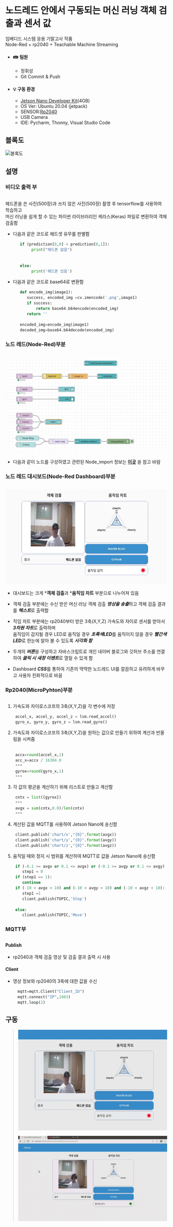 # 노드레드 안에서 구동되는 머신 러닝 객체 검출과 센서 값
임베디드 시스템 응용 기말고사 작품  
Node-Red + rp2040 + Teachable Machine Streaming  
<!-------------------------------------------------------------Part 1------------------------------------------------------------------------------------------>
* #### :family: 팀원
  * 정휘성
  * Git Commit & Push
  
* #### 💡 구동 환경
  * [Jetson Nano Developer Kit](https://developer.nvidia.com/embedded/jetson-nano-developer-kit)(4GB)
  * OS Ver: Ubuntu 20.04 (jetpack)
  * SENSOR:[Rp2040](https://docs.arduino.cc/hardware/nano-rp2040-connect)
  * USB Camera
  * IDE: Pycharm, Thonny, Visual Studio Code

## 블록도
![블록도](./img/블록도.jpg) 





## 설명
### **비디오 출력 부**
##
  헤드폰을 쓴 사진(500장)과 쓰지 않은 사진(500장) 촬영 후 tensorflow를 사용하여 학습하고</br>
  머신 러닝을 쉽게 할 수 있는 파이썬 라이브러리인 케라스(Keras) 파일로 변환하여 객체 검출함     
  
  * 다음과 같은 코드로 헤드셋 유무를 판별함  
  
       ```python
          if (prediction[0,0] < prediction[0,1]):
               print("헤드폰 없음")


          else:
               print('헤드폰 있음')
       ```
  * 다음과 같은 코드로 base64로 변환함  
  
       ```python 
          def encode_img(image1):
             success, encoded_img =cv.imencode('.png',image1)
             if success:
                 return base64.b64encode(encoded_img)
             return ''

          encoded_img=encode_img(image1)
          decoded_img=base64.b64decode(encoded_img)
       ```
### **노드 레드(Node-Red)부분**  
##
  ![노드레드](./img/노드레드.jpg)  
  * 다음과 같이 노드를 구성하였고 관련된 Node_import 정보는 **[이곳](./Node-Red_import/import_node.md)** 을 참고 바람   
### **노드 레드 대시보드(Node-Red Dashboard)부분**  
##
  ![대시보드](./img/대시보드.jpg)  
  * 대시보드는 크게 ***객체 검출**과 ***움직임 차트** 부분으로 나누어져 있음  

  * 객체 검출 부분에는 수신 받은 머신 러닝 객체 검출 ***영상을 송출***하고 객체 검출 결과를 ***텍스트***로 출력함  

  * 직임 차트 부분에는 rp2040부터 받은 3축(X,Y,Z) 가속도와 자이로 센서를 받아서 ***3차원 차트***로 출력하며  
     움직임이 감지될 경우 LED로 움직일 경우 ***초록색LED***를 움직이지 않을 경우 ***빨간색LED***로 한눈에 알아 볼 수 있도록 ***시각화 함***
       
  * 두개의 ***버튼***을 구성하고 자바스크립트로 개인 네이버 블로그와 깃허브 주소를 연결하여 ***클릭 시 새창 이벤트***로 열릴 수 있게 함
    
  * Dashboard ***CSS***를 통하여 기존의 딱딱한 노드레드 UI를 깔끔하고 유려하게 바꾸고 사용자 친화적으로 바꿈
### **Rp2040(MicroPyhton)부분**  
##

  1. 가속도와 자이로스코프의 3축(X,Y,Z)을 각 변수에 저장 
    
       ```python
        accel_x, accel_y, accel_z = lsm.read_accel()  
        gyro_x, gyro_y, gyro_z = lsm.read_gyro()  
       ```  
  2. 가속도와 자이로스코프의 3축(X,Y,Z)을 원하는 값으로 만들기 위하여 계산과 반올림을 시켜줌  
    
       ```python 

        accx=round(accel_x,1)  
        acc_x=accx / 16384.0  
        ***  
        gyrox=round(gyro_x,1)  
        ***  
        ```
   3. 각 값의 평균을 계산하기 위해 리스트로 만들고 계산함  
     
       ```python 
        cntx = list([gyrox])  
        ***  
        avgx = sum(cntx,0.0)/len(cntx)  
        ***  
       ```
   4. 계산된 값을 MQTT를 사용하여 Jetson Nano에 송신함  
     
       ```python 
        client.publish('chart/x',"{0}".format(avgx))
        client.publish('chart/y',"{0}".format(avgy))
        client.publish('chart/z',"{0}".format(avgz))
       ```
   5. 움직일 때와 정지 시 범위를 계산하여 MQTT로 값을 Jetson Nano에 송신함  
     
       ```python 
        if (-0.1 >= avgx or 0.1 <= avgx) or (-0.1 >= avgy or 0.1 <= avgy) or (-0.1 >= avgz or 0.1 <= avgz):
           step1 = 0
        if (step1 == 1):
           continue
        if (-10 < avgx < 10) and (-10 < avgy < 10) and (-10 < avgz < 10): #mqtt 빈도를 고려하여 넓게 잡음
           step1 =1
           client.publish(TOPIC,'Stop') 

        else:
           client.publish(TOPIC,'Move')
       ```
 
 ### **MQTT부**  
 ##
   #### Publish 
   * rp2040과 객체 검출 영상 및 검출 결과 출력 시 사용
   #### Client
   * 영상 정보와 rp2040의 3축에 대한 값을 수신  
      ```python 
        mqtt=mqtt.Client("Client_ID")
        mqtt.connect("IP",1883)
        mqtt.loop(2)
      ```
<!-------------------------------------------------------------Part 2------------------------------------------------------------------------------------------> 

##
## 구동
> ![객체 검출 부분](./img/Main.gif)  
> 
> ![버튼 구동 부분](./img/Web.gif)
